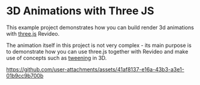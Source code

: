 # 3D Animations with Three JS

This example project demonstrates how you can build render 3d animations with [three.js](https://threejs.org/) Revideo.

The animation itself in this project is not very complex - its main purpose is to demonstrate how you can use three.js together with Revideo and make use of concepts such as [tweening](https://docs.re.video/tweening/) in 3D.

https://github.com/user-attachments/assets/41af8137-e16a-43b3-a3e1-01b9cc9b700b

